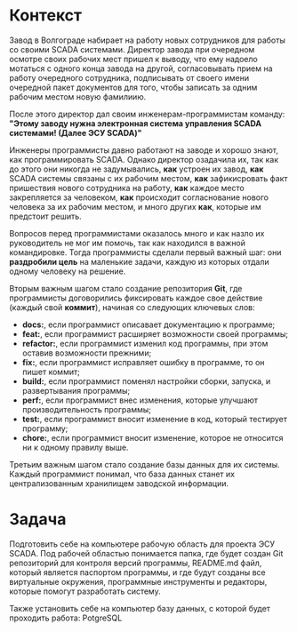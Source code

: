 # Контекст
Завод в Волгограде набирает на работу новых сотрудников для работы со своими SCADA системами. 
Директор завода при очередном осмотре своих рабочих мест пришел к выводу, что ему надоело мотаться с одного конца завода на другой, согласовывать прием на работу очередного сотрудника, подписывать от своего имени очередной пакет документов для того, чтобы записать за одним рабочим местом новую фамилиию.

После этого директор дал своим инженерам-программистам команду: **"Этому заводу нужна электронная система управления SCADA системами! (Далее ЭСУ SCADA)"**

Инженеры программисты давно работают на заводе и хорошо знают, как программировать SCADA. Однако директор озадачила их, так как до этого они никогда не задумывались, **как** устроен их завод, **как** SCADA системы связаны с их рабочим местом, **как** зафикисровать факт пришествия нового сотрудника на работу, **как** каждое место закрепляется за человеком, **как** происходит согласнование нового человека за их рабочим местом, и много других **как**, которые им предстоит решить.

Вопросов перед программистами оказалось много и как назло их руководитель не мог им помочь, так как находился в важной командировке. Тогда программисты сделали первый важный шаг: они **раздробили цель** на маленькие задачи, каждую из которых отдали одному человеку на решение. 

Вторым важным шагом стало создание репозитория **Git**, где программисты договорились фиксировать каждое свое действие (каждый свой **коммит**), начиная со следующих ключевых слов:
- **docs:**, если программист описавает документацию к программе;
- **feat:**, если программист расширяет возможности своей программы;
- **refactor:**, если программист изменил код программы, при этом оставив возможности прежними;
- **fix:**, если программист исправляет ошибку в программе, то он пишет коммит;
- **build:**, если программист поменял настройки сборки, запуска, и развертывания программы;
- **perf:**, если программист внес изменения, которые улучшают производительность программы; 
- **test:**, если программист вносит изменение в код, который тестирует программу;
- **chore:**, если программист вносит изменение, которое не относится ни к одному правилу выше.

Третьим важным шагом стало создание базы данных для их системы. Каждый программист понимал, что база данных станет их централизованным хранилищем заводской информации.

# Задача
Подготовить себе на компьютере рабочую область для проекта ЭСУ SCADA. Под рабочей областью понимается папка, где будет создан Git репозиторий для контроля версий программы, README.md файл, который является паспортом программы, и где будут созданы все виртуальные окружения, программные инструменты и редакторы, которые помогут разработать систему. 

Также установить себе на компьютер базу данных, с которой будет проходить работа: PotgreSQL
